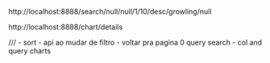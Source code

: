 http://localhost:8888/search/null/null/1/10/desc/growling/null

http://localhost:8888/chart/details

/// - sort - api
  ao mudar de filtro - voltar pra pagina 0
  query search - col and query
  charts